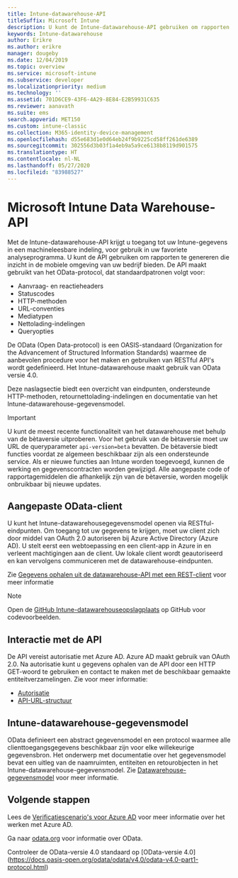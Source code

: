 ```yaml
---
title: Intune-datawarehouse-API
titleSuffix: Microsoft Intune
description: U kunt de Intune-datawarehouse-API gebruiken om rapporten te genereren die inzicht in de mobiele omgeving van uw bedrijf bieden.
keywords: Intune-datawarehouse
author: Erikre
ms.author: erikre
manager: dougeby
ms.date: 12/04/2019
ms.topic: overview
ms.service: microsoft-intune
ms.subservice: developer
ms.localizationpriority: medium
ms.technology: ''
ms.assetid: 701D6CE9-43F6-4A29-8E84-E2B59931C635
ms.reviewer: aanavath
ms.suite: ems
search.appverid: MET150
ms.custom: intune-classic
ms.collection: M365-identity-device-management
ms.openlocfilehash: d55e683d1e0d64eb24f9b9225cd58ff261de6389
ms.sourcegitcommit: 302556d3b03f1a4eb9a5a9ce6138b8119d901575
ms.translationtype: HT
ms.contentlocale: nl-NL
ms.lasthandoff: 05/27/2020
ms.locfileid: "83988527"
---
```

# <a name="microsoft-intune-data-warehouse-api"></a>Microsoft Intune Data Warehouse-API

Met de Intune-datawarehouse-API krijgt u toegang tot uw Intune-gegevens in een machineleesbare indeling, voor gebruik in uw favoriete analyseprogramma. U kunt de API gebruiken om rapporten te genereren die inzicht in de mobiele omgeving van uw bedrijf bieden. De API maakt gebruikt van het OData-protocol, dat standaardpatronen volgt voor:

- Aanvraag- en reactieheaders
- Statuscodes
- HTTP-methoden
- URL-conventies
- Mediatypen
- Nettolading-indelingen
- Queryopties

De OData (Open Data-protocol) is een OASIS-standaard (Organization for the Advancement of Structured Information Standards) waarmee de aanbevolen procedure voor het maken en gebruiken van RESTful API's wordt gedefinieerd. Het Intune-datawarehouse maakt gebruik van OData versie 4.0.

Deze naslagsectie biedt een overzicht van eindpunten, ondersteunde HTTP-methoden, retournettolading-indelingen en documentatie van het Intune-datawarehouse-gegevensmodel.

> [!Important]  
> U kunt de meest recente functionaliteit van het datawarehouse met behulp van de bètaversie uitproberen. Voor het gebruik van de bètaversie moet uw URL de queryparameter `api-version=beta` bevatten. De bètaversie biedt functies voordat ze algemeen beschikbaar zijn als een ondersteunde service. Als er nieuwe functies aan Intune worden toegevoegd, kunnen de werking en gegevenscontracten worden gewijzigd. Alle aangepaste code of rapportagemiddelen die afhankelijk zijn van de bètaversie, worden mogelijk onbruikbaar bij nieuwe updates. <!--If you experience problems with the beta service, follow [link to feedback process]() to report the issue or provide feedback.-->

## <a name="odata-custom-client"></a>Aangepaste OData-client

U kunt het Intune-datawarehousegegevensmodel openen via RESTful-eindpunten. Om toegang tot uw gegevens te krijgen, moet uw client zich door middel van OAuth 2.0 autoriseren bij Azure Active Directory (Azure AD). U stelt eerst een webtoepassing en een client-app in Azure in en verleent machtigingen aan de client. Uw lokale client wordt geautoriseerd en kan vervolgens communiceren met de datawarehouse-eindpunten.

Zie [Gegevens ophalen uit de datawarehouse-API met een REST-client](reports-proc-data-rest.md) voor meer informatie

> [!Note]  
> Open de [GitHub Intune-datawarehouseopslagplaats](https://github.com/Microsoft/Intune-Data-Warehouse) op GitHub voor codevoorbeelden.

## <a name="interacting-with-the-api"></a>Interactie met de API

De API vereist autorisatie met Azure AD. Azure AD maakt gebruik van OAuth 2.0. Na autorisatie kunt u gegevens ophalen van de API door een HTTP GET-woord te gebruiken en contact te maken met de beschikbaar gemaakte entiteitverzamelingen. Zie voor meer informatie:

- [Autorisatie](reports-api-url.md#authorization)
- [API-URL-structuur](reports-api-url.md#api-url-structure)

## <a name="intune-data-warehouse-data-model"></a>Intune-datawarehouse-gegevensmodel

OData definieert een abstract gegevensmodel en een protocol waarmee alle clienttoegangsgegevens beschikbaar zijn voor elke willekeurige gegevensbron. Het onderwerp met documentatie over het gegevensmodel bevat een uitleg van de naamruimten, entiteiten en retourobjecten in het Intune-datawarehouse-gegevensmodel. Zie [Datawarehouse-gegevensmodel](reports-ref-data-model.md) voor meer informatie.

## <a name="next-steps"></a>Volgende stappen

Lees de [Verificatiescenario's voor Azure AD](https://docs.microsoft.com/azure/active-directory/develop/active-directory-authentication-scenarios) voor meer informatie over het werken met Azure AD.

Ga naar [odata.org](https://www.odata.org) voor informatie over OData.
  
Controleer de OData-versie 4.0 standaard op [OData-versie 4.0] (https://docs.oasis-open.org/odata/odata/v4.0/odata-v4.0-part1-protocol.html)  
